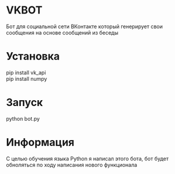 # VKBOT
Бот для социальной сети ВКонтакте который генерирует свои сообщения на основе сообщений из беседы

# Установка
pip install vk_api<br/>
pip install numpy

# Запуск
python bot.py

# Информация
С целью обучения языка Python я написал этого бота, бот будет обноляться по ходу написания нового функционала
